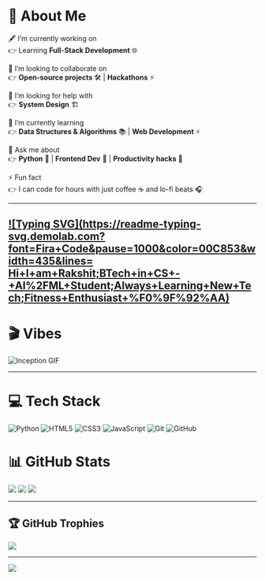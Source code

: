 # 💫 About Me
🖋️ I’m currently working on  
👉 Learning **Full-Stack Development** 🌐  

🤝 I’m looking to collaborate on  
👉 **Open-source projects** 🛠️ | **Hackathons** ⚡  

🙌 I’m looking for help with  
👉 **System Design** 🏗️  

🌱 I’m currently learning  
👉 **Data Structures & Algorithms** 📚 | **Web Development** ⚡  

💬 Ask me about  
👉 **Python** 🐍 | **Frontend Dev** 🎨 | **Productivity hacks** 🚀  

⚡ Fun fact  
👉 I can code for hours with just coffee ☕ and lo-fi beats 🎧  

---
[![Typing SVG](https://readme-typing-svg.demolab.com?font=Fira+Code&pause=1000&color=00C853&width=435&lines= Hi+I+am+Rakshit;BTech+in+CS+-+AI%2FML+Student;Always+Learning+New+Tech;Fitness+Enthusiast+%F0%9F%92%AA)](https://git.io/typing-svg)
---

# 🎬  Vibes
![Inception GIF](https://media1.giphy.com/media/v1.Y2lkPTc5MGI3NjExOXpnY2s2NWZjeTA3MndpMGZqZGl1OGFtbmwya3dmbjRsYzQzeWZxaiZlcD12MV9pbnRlcm5hbF9naWZfYnlfaWQmY3Q9Zw/gVlgj80ZLp9yo/giphy.gif)

---

# 💻 Tech Stack
![Python](https://img.shields.io/badge/Python-3776AB?style=for-the-badge&logo=python&logoColor=white) 
![HTML5](https://img.shields.io/badge/HTML5-E34F26?style=for-the-badge&logo=html5&logoColor=white) 
![CSS3](https://img.shields.io/badge/CSS3-1572B6?style=for-the-badge&logo=css3&logoColor=white) 
![JavaScript](https://img.shields.io/badge/JavaScript-F7DF1E?style=for-the-badge&logo=javascript&logoColor=black) 
![Git](https://img.shields.io/badge/Git-F05032?style=for-the-badge&logo=git&logoColor=white) 
![GitHub](https://img.shields.io/badge/GitHub-181717?style=for-the-badge&logo=github&logoColor=white)



# 📊 GitHub Stats
![](https://github-readme-stats.vercel.app/api?username=rakshityadav1868&theme=dark&hide_border=false&include_all_commits=true&count_private=true)
![](https://nirzak-streak-stats.vercel.app/?user=rakshityadav1868&theme=dark&hide_border=false)
![](https://github-readme-stats.vercel.app/api/top-langs/?username=rakshityadav1868&theme=dark&hide_border=false&layout=compact)

---

## 🏆 GitHub Trophies
![](https://github-profile-trophy.vercel.app/?username=rakshityadav1868&theme=dark&no-frame=false&no-bg=true&margin-w=4)

---

[![](https://visitcount.itsvg.in/api?id=rakshityadav1868&icon=3&color=6)](https://visitcount.itsvg.in)

<!--
**rakshityadav1868/rakshityadav1868** is a ✨ _special_ ✨ repository because its `README.md` (this file) appears on your GitHub profile.

Here are some ideas to get you started:

- 🔭 I’m currently working on ...
- 🌱 I’m currently learning ...
- 👯 I’m looking to collaborate on ...
- 🤔 I’m looking for help with ...
- 💬 Ask me about ...
- 📫 How to reach me: ...
- 😄 Pronouns: ...
- ⚡ Fun fact: ...
-->
